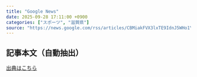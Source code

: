 ```yaml
---
title: "Google News"
date: 2025-09-28 17:11:00 +0900
categories: ["スポーツ", "滋賀県"]
source: "https://news.google.com/rss/articles/CBMiakFVX3lxTE9IdnJ5WHo1YTM2OF9MUFRSYjNRcW5tbkJtOTlZd0dobUVXRUdQREdYOFBPZXFXZzF2N0M1blRmaGVoYzdGbnZ4YW9YS3ZDRElZbFJkSzJBMmNMekhQQzJfZjhaQVlsNkRNaWc?oc=5"
---
```


## 記事本文（自動抽出）
<body class="y0K44d EA71Tc" id="readabilityBody"></body>

[出典はこちら](https://news.google.com/rss/articles/CBMiakFVX3lxTE9IdnJ5WHo1YTM2OF9MUFRSYjNRcW5tbkJtOTlZd0dobUVXRUdQREdYOFBPZXFXZzF2N0M1blRmaGVoYzdGbnZ4YW9YS3ZDRElZbFJkSzJBMmNMekhQQzJfZjhaQVlsNkRNaWc?oc=5)
